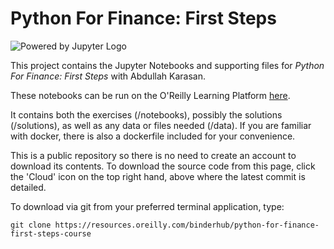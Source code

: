# Python For Finance: First Steps

![Powered by Jupyter Logo](https://cdn.oreillystatic.com/images/icons/powered_by_jupyter.png)

This project contains the Jupyter Notebooks and supporting files for _Python For Finance: First Steps_ with Abdullah Karasan. 

These notebooks can be run on the O'Reilly Learning Platform [here](https://learning.oreilly.com/jupyter-notebooks/~/${NOTEBOOK_FPID}).

It contains both the exercises (/notebooks), possibly the solutions (/solutions), as well as any data or files needed (/data). If you are familiar with docker, there is also a dockerfile included for your convenience. 

This is a public repository so there is no need to create an account to download its contents. To download the source code from this page, click the 'Cloud' icon on the top right hand, above where the latest commit is detailed.

To download via git from your preferred terminal application, type:

```git clone https://resources.oreilly.com/binderhub/python-for-finance-first-steps-course```
